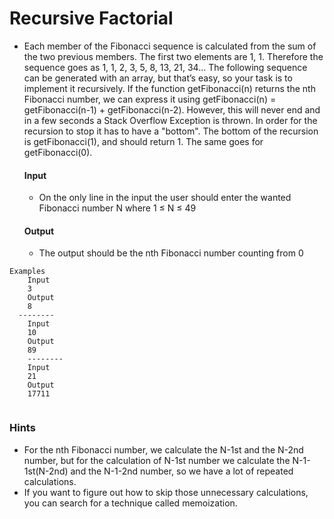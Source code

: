 # Recursive Factorial
* Each member of the Fibonacci sequence is calculated from the sum of the two previous members. The first two elements are 1, 1. Therefore the sequence goes as 1, 1, 2, 3, 5, 8, 13, 21, 34…
  The following sequence can be generated with an array, but that’s easy, so your task is to implement it recursively.
  If the function getFibonacci(n) returns the nth Fibonacci number, we can express it using getFibonacci(n) = getFibonacci(n-1) + getFibonacci(n-2).
  However, this will never end and in a few seconds a Stack Overflow Exception is thrown. In order for the recursion to stop it has to have a "bottom". The bottom of the recursion is getFibonacci(1), and should return 1. The same goes for getFibonacci(0).
  #### Input
  * On the only line in the input the user should enter the wanted Fibonacci number N where 1 ≤ N ≤ 49
  #### Output
  * The output should be the nth Fibonacci number counting from 0
``` 
Examples
    Input
    3
    Output
    8
  --------
    Input
    10
    Output
    89  
    --------
    Input
    21
    Output
    17711
    
```
### Hints
* For the nth Fibonacci number, we calculate the N-1st and the N-2nd number, but for the calculation of N-1st number we calculate the N-1-1st(N-2nd) and the N-1-2nd number, so we have a lot of repeated calculations.
* If you want to figure out how to skip those unnecessary calculations, you can search for a technique called memoization.
